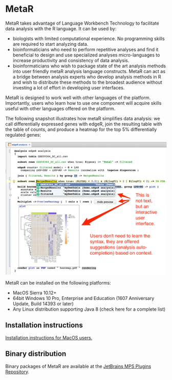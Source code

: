 # MetaR

MetaR takes advantage of Language Workbench Technology to facilitate data analysis with the R language. It can be used by:

* biologists with limited computational experience. No programming skills are required to start analyzing data.
* bioinformaticians who need to perform repetitive analyses and find it beneficial to design and use specialized analyses micro-languages to increase productivity and consistency of data analysis.
* bioinformaticians who wish to package state of the art analysis methods into user friendly metaR analysis language constructs. MetaR can act as a bridge between analysis experts who develop analysis methods in R and wish to distribute these methods to the broadest audience without investing a lot of effort in developing user interfaces.

MetaR is designed to work well with other languages of the platform. Importantly, users who learn how to use one component will acquire skills useful with other languages offered on the platform.

The following snapshot illustrates how metaR simplifies data analysis: we call differentially expressed genes with edgeR, join the resulting table with the table of counts, and produce a heatmap for the top 5% differentially regulated genes:

![MetaR snapshot](images/MetaR_Home_Snapshot.png)

MetaR can be installed on the following platforms:
* MacOS Sierra 10.12+
* 64bit Windows 10 Pro, Enterprise and Education (1607 Anniversary Update, Build 14393 or later)
* Any Linux distribution supporting Java 8 (check here for a complete list)

## Installation instructions
[Installation instructions for MacOS users.](macos/README.md)


## Binary distribution
Binary packages of MetaR are available at the [JetBrains MPS Plugins Repository](https://plugins.jetbrains.com/plugin/7621-org-campagnelab-metar).



